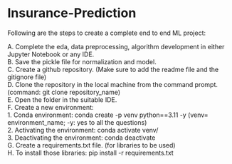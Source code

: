 # Insurance-Prediction

Following are the steps to create a complete end to end ML project:   

A. Complete the eda, data preprocessing, algorithm development in either Jupyter Notebook or any IDE.    
B. Save the pickle file for normalization and model.    
C. Create a github repository. (Make sure to add the readme file and the gitignore file)    
D. Clone the repository in the local machine from the command prompt. (command: git clone repository_name)    
E. Open the folder in the suitable IDE.   
F. Create a new environment:   
    1. Conda environment: conda create -p venv python==3.11 -y (venv= environment_name; -y: yes to all the questions)   
    2. Activating the environment: conda activate venv/   
    3. Deactivating the environment: conda deactivate   
G. Create a requirements.txt file. (for libraries to be used)   
H. To install those libraries: pip install -r requirements.txt   



